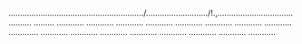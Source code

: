 .........................................................../.........................../!.,........................................... .........
............
............
............
............
............
............
............
............
.............
............
............
............
............
............
............
............
............


